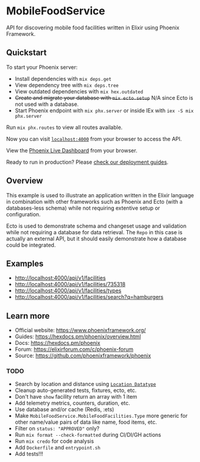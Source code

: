 # MobileFoodService

API for discovering mobile food facilities written in Elixir using Phoenix Framework.

## Quickstart

To start your Phoenix server:

* Install dependencies with `mix deps.get`
* View dependency tree with `mix deps.tree`
* View outdated dependencies with `mix hex.outdated`
* ~~Create and migrate your database with `mix ecto.setup`~~ N/A since Ecto is not used with a database.
* Start Phoenix endpoint with `mix phx.server` or inside IEx with `iex -S mix phx.server`

Run `mix phx.routes` to view all routes available.

Now you can visit [`localhost:4000`](http://localhost:4000) from your browser to access the API.

View the [Phoenix Live Dashboard](http://localhost:4000/dashboard) from your browser.

Ready to run in production? Please [check our deployment guides](https://hexdocs.pm/phoenix/deployment.html).

## Overview

This example is used to illustrate an application written in the Elixir language in combination with other frameworks such as Phoenix and Ecto (with a databases-less schema) while not requiring extentive setup or configuration.

Ecto is used to demonstrate schema and changeset usage and validation while not requiring a database for data
retrieval. The `Repo` in this case is actually an external API, but it should easily demonstrate how a database
could be integrated.

## Examples

* <http://localhost:4000/api/v1/facilities>
* <http://localhost:4000/api/v1/facilities/735318>
* <http://localhost:4000/api/v1/facilities/types>
* <http://localhost:4000/api/v1/facilities/search?q=hamburgers>

## Learn more

* Official website: <https://www.phoenixframework.org/>
* Guides: <https://hexdocs.pm/phoenix/overview.html>
* Docs: <https://hexdocs.pm/phoenix>
* Forum: <https://elixirforum.com/c/phoenix-forum>
* Source: <https://github.com/phoenixframework/phoenix>

### TODO

* Search by location and distance using [`Location Datatype`](https://dev.socrata.com/docs/datatypes/location.html)
* Cleanup auto-generated tests, fixtures, ecto, etc.
* Don't have `show` facility return an array with 1 item
* Add telemetry metrics, counters, duration, etc.
* Use database and/or cache (Redis, :ets)
* Make `MobileFoodService.MobileFoodFacilities.Type` more generic for other name/value pairs of data like name, food items, etc.
* Filter on `status: "APPROVED"` only?
* Run `mix format --check-formatted` during CI/DI/GH actions
* Run `mix credo` for code analysis
* Add `Dockerfile` and `entrypoint.sh`
* Add tests!!!
